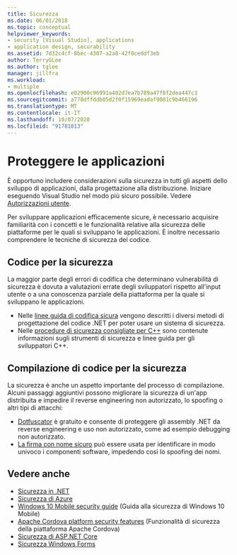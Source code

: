 ```yaml
---
title: Sicurezza
ms.date: 06/01/2018
ms.topic: conceptual
helpviewer_keywords:
- security [Visual Studio], applications
- application design, securability
ms.assetid: 7d32c4cf-8bec-4307-a2a8-42f0ceddf3eb
author: TerryGLee
ms.author: tglee
manager: jillfra
ms.workload:
- multiple
ms.openlocfilehash: e02900c96991a402d7ea7b789a47f8f2dea447c3
ms.sourcegitcommit: a778dffddb05d2f0f15969eadaf9081c9b466196
ms.translationtype: MT
ms.contentlocale: it-IT
ms.lasthandoff: 10/07/2020
ms.locfileid: "91781013"
---
```

# <a name="secure-applications"></a>Proteggere le applicazioni

È opportuno includere considerazioni sulla sicurezza in tutti gli aspetti dello sviluppo di applicazioni, dalla progettazione alla distribuzione. Iniziare eseguendo Visual Studio nel modo più sicuro possibile. Vedere [Autorizzazioni utente](../ide/user-permissions-and-visual-studio.md).

Per sviluppare applicazioni efficacemente sicure, è necessario acquisire familiarità con i concetti e le funzionalità relative alla sicurezza delle piattaforme per le quali si sviluppano le applicazioni. È inoltre necessario comprendere le tecniche di sicurezza del codice.

## <a name="code-for-security"></a>Codice per la sicurezza

La maggior parte degli errori di codifica che determinano vulnerabilità di sicurezza è dovuta a valutazioni errate degli sviluppatori rispetto all'input utente o a una conoscenza parziale della piattaforma per la quale si sviluppano le applicazioni.

- Nelle [linee guida di codifica sicura](/dotnet/standard/security/secure-coding-guidelines) vengono descritti i diversi metodi di progettazione del codice .NET per poter usare un sistema di sicurezza.
- Nelle [procedure di sicurezza consigliate per C++](/cpp/top/security-best-practices-for-cpp) sono contenute informazioni sugli strumenti di sicurezza e linee guida per gli sviluppatori C++.

## <a name="build-for-security"></a>Compilazione di codice per la sicurezza

La sicurezza è anche un aspetto importante del processo di compilazione. Alcuni passaggi aggiuntivi possono migliorare la sicurezza di un'app distribuita e impedire il reverse engineering non autorizzato, lo spoofing o altri tipi di attacchi:

- [Dotfuscator](dotfuscator/index.md) è gratuito e consente di proteggere gli assembly .NET da reverse engineering e uso non autorizzato, come ad esempio debugging non autorizzato.
- [La firma con nome sicuro](managing-assembly-and-manifest-signing.md) può essere usata per identificare in modo univoco i componenti software, impedendo così lo spoofing dei nomi.

## <a name="see-also"></a>Vedere anche

- [Sicurezza in .NET](/dotnet/standard/security/index)
- [Sicurezza di Azure](/azure/security/)
- [Windows 10 Mobile security guide](/windows/security/threat-protection/windows-10-mobile-security-guide) (Guida alla sicurezza di Windows 10 Mobile)
- [Apache Cordova platform security features](/visualstudio/cross-platform/tools-for-cordova/security/best-practices?view=toolsforcordova-2017&preserve-view=true) (Funzionalità di sicurezza della piattaforma Apache Cordova)
- [Sicurezza di ASP.NET Core](/aspnet/core/security/?view=aspnetcore-2.1&preserve-view=true)
- [Sicurezza Windows Forms](/dotnet/framework/winforms/windows-forms-security)
